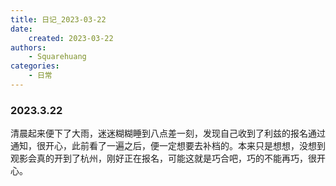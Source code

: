```yaml
---
title: 日记_2023-03-22
date: 
    created: 2023-03-22
authors:
    - Squarehuang
categories: 
    - 日常
---
```


### 2023.3.22

清晨起来便下了大雨，迷迷糊糊睡到八点差一刻，发现自己收到了利兹的报名通过通知，很开心，此前看了一遍之后，便一定想要去补档的。本来只是想想，没想到观影会真的开到了杭州，刚好正在报名，可能这就是巧合吧，巧的不能再巧，很开心。

<!-- more -->
